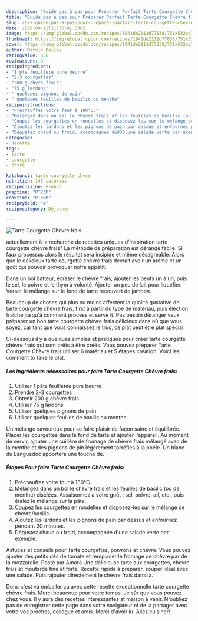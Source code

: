 ```yaml
---
description: "Guide pas à pas pour Préparer Parfait Tarte Courgette Chèvre frais"
title: "Guide pas à pas pour Préparer Parfait Tarte Courgette Chèvre frais"
slug: 2677-guide-pas-a-pas-pour-preparer-parfait-tarte-courgette-chevre-frais
date: 2020-09-12T21:30:01.330Z
image: https://img-global.cpcdn.com/recipes/1941de2111d77838/751x532cq70/tarte-courgette-chevre-frais-photo-principale-de-la-recette.jpg
thumbnail: https://img-global.cpcdn.com/recipes/1941de2111d77838/751x532cq70/tarte-courgette-chevre-frais-photo-principale-de-la-recette.jpg
cover: https://img-global.cpcdn.com/recipes/1941de2111d77838/751x532cq70/tarte-courgette-chevre-frais-photo-principale-de-la-recette.jpg
author: Marvin Bailey
ratingvalue: 3.6
reviewcount: 9
recipeingredient:
- "1 pte feuillete pure beurre"
- "2-3 courgettes"
- "200 g chvre frais"
- "75 g lardons"
- " quelques pignons de pain"
- " quelques feuilles de basilic ou menthe"
recipeinstructions:
- "Préchauffez votre four à 180°C."
- "Mélangez dans un bol le chèvre frais et les feuilles de basilic (ou de menthe) ciselées. Assaisonnez à votre goût : sel, poivre, ail, etc., puis étalez le mélange sur la pâte."
- "Coupez les courgettes en rondelles et disposez-les sur le mélange de chèvre/basilic."
- "Ajoutez les lardons et les pignons de pain par dessus et enfournez pendant 20 minutes."
- "Dégustez chaud ou froid, accompagnée d&#39;une salade verte par exemple."
categories:
- Recette
tags:
- tarte
- courgette
- chvre

katakunci: tarte courgette chvre 
nutrition: 145 calories
recipecuisine: French
preptime: "PT23M"
cooktime: "PT36M"
recipeyield: "4"
recipecategory: Déjeuner

---
```



![Tarte Courgette Chèvre frais](https://img-global.cpcdn.com/recipes/1941de2111d77838/751x532cq70/tarte-courgette-chevre-frais-photo-principale-de-la-recette.jpg)

actuellement à la recherche de recettes uniques d'inspiration tarte courgette chèvre frais? La méthode de préparation est dérange facile. Si faux processus alors le résultat sera insipide et même désagréable. Alors que le délicieux tarte courgette chèvre frais devrait avoir un arôme et un goût qui pouvoir provoquer notre appétit.

Dans un bol batteur, écraser le chèvre frais, ajouter les oeufs un à un, puis le sel, le poivre et le thym à volonté. Ajouter un peu de lait pour liquéfier. Verser le mélange sur le fond de tarte recouvert de jambon.

Beaucoup de choses qui plus ou moins affectent la qualité gustative de tarte courgette chèvre frais, first à partir du type de matériau, puis élection fraîche jusqu'à comment process et serve it. Pas besoin déranger veux préparez un bon tarte courgette chèvre frais délicieux dans où que vous soyez, car tant que vous connaissez le truc, ce plat peut être plat spécial.


Ci-dessous il y a quelques simples et pratiques pour créer tarte courgette chèvre frais qui sont prêts à être créés. Vous pouvez préparer Tarte Courgette Chèvre frais utiliser 6 matériau et 5 étapes création. Voici les comment to faire le plat.

<!--inarticleads1-->

##### Les ingrédients nécessaires pour faire Tarte Courgette Chèvre frais:

1. Utiliser 1 pâte feuilletée pure beurre
1. Prendre 2-3 courgettes
1. Obtenir 200 g chèvre frais
1. Utiliser 75 g lardons
1. Utiliser  quelques pignons de pain
1. Utiliser  quelques feuilles de basilic ou menthe


Un mélange savoureux pour se faire plaisir de façon saine et équilibrée. Placer les courgettes dans le fond de tarte et ajouter l&#39;appareil. Au moment de servir, ajouter une cuillère de fromage de chèvre frais mélangé avec de la menthe et des pignons de pin légèrement torréfiés à la poêle. Un blanc du Languedoc apportera une touche de. 

<!--inarticleads2-->

##### Étapes Pour faire Tarte Courgette Chèvre frais:

1. Préchauffez votre four à 180°C.
1. Mélangez dans un bol le chèvre frais et les feuilles de basilic (ou de menthe) ciselées. Assaisonnez à votre goût : sel, poivre, ail, etc., puis étalez le mélange sur la pâte.
1. Coupez les courgettes en rondelles et disposez-les sur le mélange de chèvre/basilic.
1. Ajoutez les lardons et les pignons de pain par dessus et enfournez pendant 20 minutes.
1. Dégustez chaud ou froid, accompagnée d&#39;une salade verte par exemple.


Astuces et conseils pour Tarte courgettes, poivrons et chèvre. Vous pouvez ajouter des petits dés de tomate et remplacer le fromage de chèvre par de la mozzarelle. Posté par Amora Une délicieuse tarte aux courgettes, chèvre frais et moutarde fine et forte. Recette rapide à préparer, souper idéal avec une salade. Puis rajouter directement le chèvre frais dans la. 


Donc c'est va emballer ça avec cette recette exceptionnelle tarte courgette chèvre frais. Merci beaucoup pour votre temps. Je sûr que vous pouvez chez vous. Il y aura des recettes  intéressantes at maison à venir. N'oubliez pas de enregistrer cette page dans votre navigateur et de la partager avec votre vos proches, collègue et amis. Merci d'avoir lu. Allez cuisiner!
